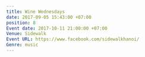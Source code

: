 ```yaml
---
title: Wine Wednesdays
date: 2017-09-05 15:43:00 +07:00
position: 8
Event date: 2017-10-11 21:00:00 +07:00
Venue: Sidewalk
Event URL: https://www.facebook.com/sidewalkhanoi/
Genre: music
---
```


